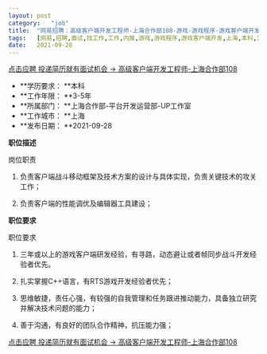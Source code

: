 ```yaml
---
layout:	post
category:	"job"
title:	"网易招聘：高级客户端开发工程师-上海合作部108-游戏-游戏程序-游戏客户端开发-上海本科3-5年"
tags:	[网易,招聘,面试,找工作,工作,内推,游戏,游戏程序,游戏客户端开发,上海,本科,3-5年]
date:	2021-09-28
---
```


[点击应聘 投递简历就有面试机会 ->  高级客户端开发工程师-上海合作部108](http://mobile.bole.netease.com/bole/boleDetail?id=35376&employeeId=346f03c3cda5f04c&key=all)



- **学历要求： **本科
- **工作年限： **3-5年
- **所属部门： **上海合作部-平台开发运营部-UP工作室
- **工作城市： **上海
- **发布日期： **2021-09-28



**职位描述**

岗位职责

1. 负责客户端战斗移动框架及技术方案的设计与具体实现，负责关键技术的攻关工作；

2. 负责客户端的性能调优及编辑器工具建设；



**职位要求**

职位要求

1. 三年或以上的游戏客户端研发经验，有寻路，动态避让或者帧同步战斗开发经验者优先。

2. 扎实掌握C++语言，有RTS游戏开发经验者优先；

3. 思维敏捷，责任心强，有较强的自我管理和任务跟进推动能力，具备独立研究并解决技术问题的能力；

4. 善于沟通，有良好的团队合作精神，抗压能力强；



[点击应聘 投递简历就有面试机会 ->  高级客户端开发工程师-上海合作部108](http://mobile.bole.netease.com/bole/boleDetail?id=35376&employeeId=346f03c3cda5f04c&key=all)